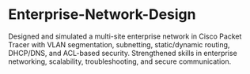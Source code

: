 # Enterprise-Network-Design
Designed and simulated a multi-site enterprise network in Cisco Packet Tracer with VLAN segmentation, subnetting, static/dynamic routing, DHCP/DNS, and ACL-based security. Strengthened skills in enterprise networking, scalability, troubleshooting, and secure communication.
